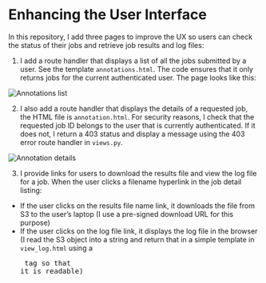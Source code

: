 # Enhancing the User Interface

In this repository, I add three pages to improve the UX so users can check the status of their jobs and retrieve job results and log files:

1. I add a route handler that displays a list of all the jobs submitted by a user. See the template `annotations.html`. The code ensures that it only returns jobs for the current authenticated user. The page looks like this:

![Annotations list]()

2. I also add a route handler that displays the details of a requested job, the HTML file is `annotation.html`. For security reasons, I check that the requested job ID belongs to the user that is currently authenticated. If it does not, I return a 403 status and display a message using the 403 error route handler in `views.py`. 

![Annotation details]()

3. I provide links for users to download the results file and view the log file for a job. When the user clicks a filename hyperlink in the job detail listing:

- If the user clicks on the results file name link, it downloads the file from S3 to the user’s laptop (I use a pre-signed download URL for this purpose)
- If the user clicks on the log file link, it displays the log file in the browser (I read the S3 object into a string and return that in a simple template in `view_log.html` using a <pre> tag so that it is readable)
